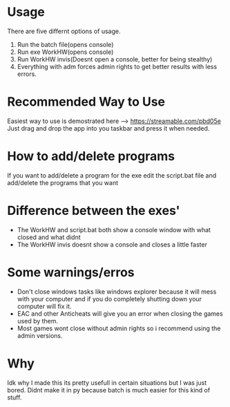 # Usage
There are five differnt options of usage.
  1. Run the batch file(opens console)
  2. Run exe WorkHW(opens console)
  3. Run WorkHW invis(Doesnt open a console, better for being stealthy)
  4. Everything with adm forces admin rights to get better results with less errors. 

# Recommended Way to Use
Easiest way to use is demostrated here --> https://streamable.com/pbd05e
Just drag and drop the app into you taskbar and press it when needed.

# How to add/delete programs
If you want to add/delete a program for the exe edit the script.bat file and add/delete the programs that you want

# Difference between the exes'
  - The WorkHW and script.bat both show a console window with what closed and what didnt
  - The WorkHW invis doesnt show a console and closes a little faster
  
# Some warnings/erros
  - Don't close windows tasks like windows explorer because it will mess with your computer and if you do completely shutting down your computer will fix it.
  - EAC and other Anticheats will give you an error when closing the games used by them. 
  - Most games wont close without admin rights so i recommend using the admin versions. 

# Why
Idk why I made this its pretty usefull in certain situations but I was just bored.
Didnt make it in py because batch is much easier for this kind of stuff.
